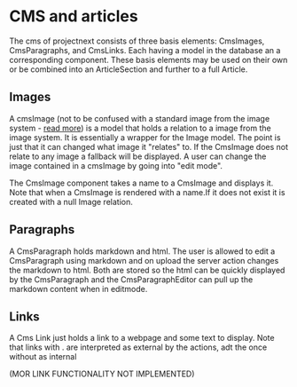 # CMS and articles
The cms of projectnext consists of three basis elements: CmsImages, CmsParagraphs, and CmsLinks. Each having a model in the database an a corresponding component. These basis elements may be used on their own or be combined into an ArticleSection and further to a full Article.

## Images
A cmsImage (not to be confused with a standard image from the image system - [read more](../Database_and_Store/Image_System.md)) is a model that holds a relation to a image from the image system. It is essentially a wrapper for the Image model. The point is just that it can changed what image it "relates" to. If the CmsImage does not relate to any image a fallback will be displayed. A user can change the image contained in a cmsImage by going into "edit mode".

The CmsImage component takes a name to a CmsImage and displays it. Note that when a CmsImage is rendered with a name.If it does not exist it is created with a null Image relation.

## Paragraphs
A CmsParagraph holds markdown and html. The user is allowed to edit a CmsParagraph using markdown and on upload the server action changes the markdown to html. Both are stored so the html can be quickly displayed by the CmsParagraph and the CmsParagraphEditor can pull up the markdown content when in editmode.

## Links
A Cms Link just holds a link to a webpage and some text to display. Note that links with . are interpreted as external by the actions, adt the once without as internal

(MOR LINK FUNCTIONALITY NOT IMPLEMENTED)